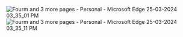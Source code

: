 ![Fourm and 3 more pages - Personal - Microsoft​ Edge 25-03-2024 03_35_01 PM](https://github.com/arpan9932/Tecnical_fourm_website/assets/120242028/e381f7f5-d592-4e49-a036-17bd28e73045)
![Fourm and 3 more pages - Personal - Microsoft​ Edge 25-03-2024 03_35_11 PM](https://github.com/arpan9932/Tecnical_fourm_website/assets/120242028/1c969d85-1d74-48cf-93cc-65c3381fa627)
